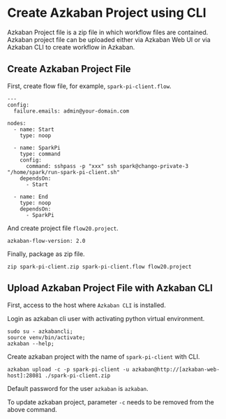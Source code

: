 # Create Azkaban Project using CLI

Azkaban Project file is a zip file in which workflow files are contained. 
Azkaban project file can be uploaded either via Azkaban Web UI or via Azkaban CLI to create workflow in Azkaban.

## Create Azkaban Project File

First, create flow file, for example, `spark-pi-client.flow`.

```agsl
---
config:
  failure.emails: admin@your-domain.com

nodes:
  - name: Start
    type: noop

  - name: SparkPi
    type: command
    config:
      command: sshpass -p "xxx" ssh spark@chango-private-3 "/home/spark/run-spark-pi-client.sh"
    dependsOn:
      - Start

  - name: End
    type: noop
    dependsOn:
      - SparkPi
```

And create project file `flow20.project`.

```agsl
azkaban-flow-version: 2.0
```

Finally, package as zip file.
```agsl
zip spark-pi-client.zip spark-pi-client.flow flow20.project 
```

## Upload Azkaban Project File with Azkaban CLI

First, access to the host where `Azkaban CLI` is installed.

Login as azkaban cli user with activating python virtual environment.

```agsl
sudo su - azkabancli;
source venv/bin/activate;
azkaban --help;
```


Create azkaban project with the name of `spark-pi-client` with CLI.

```agsl
azkaban upload -c -p spark-pi-client -u azkaban@http://[azkaban-web-host]:28081 ./spark-pi-client.zip
```
Default password for the user `azkaban` is `azkaban`.

To update azkaban project, parameter `-c` needs to be removed from the above command.
